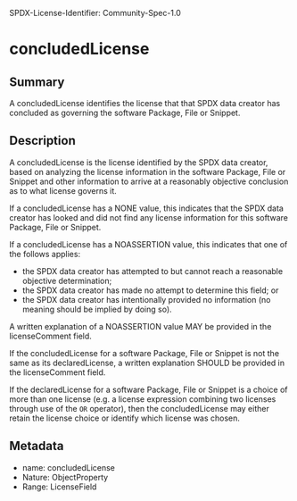 SPDX-License-Identifier: Community-Spec-1.0

# concludedLicense

## Summary

A concludedLicense identifies the license that that SPDX data creator has
concluded as governing the software Package, File or Snippet.

## Description

A concludedLicense is the license identified by the SPDX data creator,
based on analyzing the license information in the software Package, File
or Snippet and other information to arrive at a reasonably objective
conclusion as to what license governs it.

If a concludedLicense has a NONE value, this indicates that the SPDX data
creator has looked and did not find any license information for this
software Package, File or Snippet.

If a concludedLicense has a NOASSERTION value, this indicates that one of
the follows applies:
* the SPDX data creator has attempted to but cannot reach a reasonable
  objective determination;
* the SPDX data creator has made no attempt to determine this field; or
* the SPDX data creator has intentionally provided no information (no
  meaning should be implied by doing so).

A written explanation of a NOASSERTION value MAY be provided in the
licenseComment field.

If the concludedLicense for a software Package, File or Snippet is not the
same as its declaredLicense, a written explanation SHOULD be provided in
the licenseComment field.

If the declaredLicense for a software Package, File or Snippet is a choice
of more than one license (e.g. a license expression combining two licenses
through use of the `OR` operator), then the concludedLicense may either
retain the license choice or identify which license was chosen.

## Metadata

- name: concludedLicense
- Nature: ObjectProperty
- Range: LicenseField
